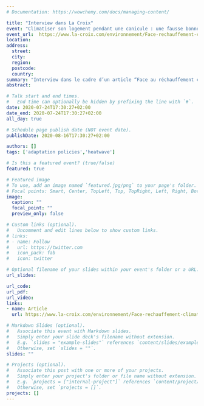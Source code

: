```yaml
---
# Documentation: https://wowchemy.com/docs/managing-content/

title: "Interview dans La Croix"
event: "Climatiser son logement pendant une canicule : une fausse bonne idée ?"
event_url:  https://www.la-croix.com/environnement/Face-rechauffement-climatique-faut-couper-clim-2020-07-24-1201106299
location:
address:
  street:
  city:
  region:
  postcode:
  country:
summary: "Interview dans le cadre d’un article “Face au réchauffement climatique, faut-il couper la clim?“"
abstract:

# Talk start and end times.
#   End time can optionally be hidden by prefixing the line with `#`.
date: 2020-07-24T17:30:27+02:00
date_end: 2020-07-24T17:30:27+02:00
all_day: true

# Schedule page publish date (NOT event date).
publishDate: 2020-08-16T17:30:27+02:00

authors: []
tags: ['adaptation policies','heatwave']

# Is this a featured event? (true/false)
featured: true

# Featured image
# To use, add an image named `featured.jpg/png` to your page's folder. 
# Focal points: Smart, Center, TopLeft, Top, TopRight, Left, Right, BottomLeft, Bottom, BottomRight.
image:
  caption: ""
  focal_point: ""
  preview_only: false

# Custom links (optional).
#   Uncomment and edit lines below to show custom links.
# links:
# - name: Follow
#   url: https://twitter.com
#   icon_pack: fab
#   icon: twitter

# Optional filename of your slides within your event's folder or a URL.
url_slides:

url_code:
url_pdf:
url_video:
links:
- name: Article
  url: https://www.la-croix.com/environnement/Face-rechauffement-climatique-faut-couper-clim-2020-07-24-1201106299

# Markdown Slides (optional).
#   Associate this event with Markdown slides.
#   Simply enter your slide deck's filename without extension.
#   E.g. `slides = "example-slides"` references `content/slides/example-slides.md`.
#   Otherwise, set `slides = ""`.
slides: ""

# Projects (optional).
#   Associate this post with one or more of your projects.
#   Simply enter your project's folder or file name without extension.
#   E.g. `projects = ["internal-project"]` references `content/project/deep-learning/index.md`.
#   Otherwise, set `projects = []`.
projects: []
---
```

